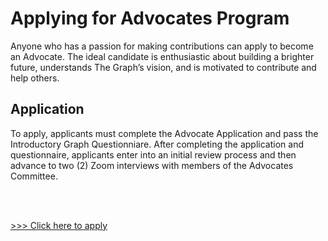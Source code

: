 # Applying for Advocates Program

Anyone who has a passion for making contributions can apply to become an Advocate. The ideal candidate is enthusiastic about building a brighter future, understands The Graph’s vision, and is motivated to contribute and help others.

## Application

To apply, applicants must complete the Advocate Application and pass the Introductory Graph Questionniare. After completing the application and questionnaire, applicants enter into an initial review process and then advance to two (2) Zoom interviews with members of the Advocates Committee.

<br>
<br>

[>>> Click here to apply](https://forms.clickup.com/37437860/f/13pgd4-4007/RXO7DCQPT5XCA8X7R7)
